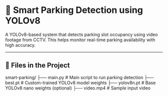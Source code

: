 # 🚗 Smart Parking Detection using YOLOv8

A YOLOv8-based system that detects parking slot occupancy using video footage from CCTV. This helps monitor real-time parking availability with high accuracy.

---

## 📁 Files in the Project
smart-parking/
├── main.py # Main script to run parking detection
├── best.pt # Custom-trained YOLOv8 model weights
├── yolov8n.pt # Base YOLOv8 nano weights (optional)
├── video.mp4 # Sample input video

